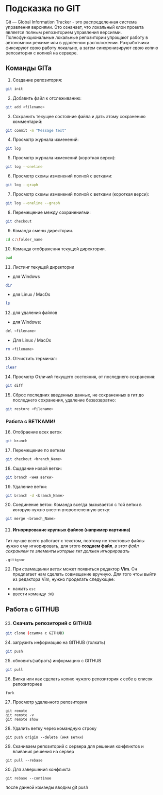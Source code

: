 # Подсказка по GIT

Git — Global Information Tracker - это распределенная система управления версиями. Это означает, что локальный клон проекта является полным репозиторием управления версиями. Полнофункциональные локальные репозитории упрощают работу в автономном режиме или в удаленном расположении. Разработчики фиксируют свою работу локально, а затем синхронизируют свою копию репозитория с копией на сервере.

## Команды GITa

1. Создание репозитория:
```sh
git init
```
2. Добавить файл к отслеживанию:
```sh
git add <filename>
```
3. Сохранить текущее состояние файла и дать этому сохранению комментарий:
```sh
git commit -m "Message text"
```
4. Просмотр журнала изменений:
```sh
git log
```
5. Просмотр журнала изменений (короткая верси):
```sh
git log --oneline
```

6. Просмотр схемы изменений полной с ветками:
```sh
git log --graph
```

7. Просмотр схемы изменений полной с ветками (короткая верси):
```sh
git log --oneline --graph
```
8. Перемещение между сохранениями:
```sh
git checkout
```
9. Команда смены директории.
```sh
cd c:\folder_name
```
10. Команда отображения текущей директории.
```sh
pwd
```
11. Листинг текущей директории
* для Windows
```sh
dir
```
* для Linux / MacOs
```sh
ls
```

12. для удаления файлов 
* для Windows:
```sh
del <filename>
```
* Для Linux / MacOs
```sh
rm <filename>
```

13. Отчистить терминал:
```sh
clear
```

14. Просмотр Отличий текущего состояния, от последнего сохранения:
```sh
git diff
```

15. Сброс последних введенных данных, не сохраненных в гит до последнего сохранения, удаление безвозвратно:
```sh
git restore <filename>
```

### Работа с ВЕТКАМИ!

16. Отобраение всех веток
```sh
git branch
```

17. Перемещение по веткам
```sh
git checkout <branch_Name>
```
18. Сщздание новой ветки:
```sh
git branch <имя ветки>
```

19. Удаление ветки:
```sh
git branch -d <branch_Name>
```

20. Соединение веток:
Команда всегда вызывается с той ветки в которую нужно внести второстепенную ветку:
```sh
git merge <branch_Name>
```
21.  #### Игнорирование крупных файлов (например картинка) 
Гит лучше всего работает с текстом, поэтому не текстовые файлы нужно ему игнорировать, для этого 
**создаем файл**, *в этот файл сохраняем те элементы которые гит должен игнорировать*
```sh
.gitignor
```

22. При *совмещении веток* может появиться редактор **Vim**. Он предлагает нам сделать совмещение вручную. Для того чтоы выйти из редактора Vim, нужно проделать следующее:
* нажать
```esc```
* ввести команду
```:WQ```


## Работа с GITHUB
 23. ### Cкачать репозиторий с GITHUB
 ```sh
 git clone (ссылка с GITHUB)
 
```
24. загрузить информацию на GITHUB (толкать)
```sh
git push
```
25. обновить(забрать) информацию с GITHUB 
```sh
git pull
``` 
26. Вилка или как сделать копию чужого репозитория к себе в список репозиториев
```
fork
```
27. Просмотр удаленного репозитория
```
git remote
git remote -v
git remote show
```
28. Удалить ветку через командную строку
```
git push origin --delete (имя ветки)
```
29. Скачиваем репозиторий с сервера для решения конфликтов и вливания решения на сервер
```
git pull --rebase
```
30. Для завершения конфликта
```
git rebase --continue
```
после данной команды вводим git push




